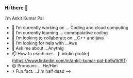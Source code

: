 ### Hi there 👋
I'm Ankit Kumar Pal

- 🔭 I’m currently working on ... Coding and cloud computing
- 🌱 I’m currently learning ... commpatative coding
- 👯 I’m looking to collaborate on ...C++ and java
- 🤔 I’m looking for help with ...Aws
- 💬 Ask me about ...Anythig
- 📫 How to reach me: ...[Linkdin profile] (https://www.linkedin.com/in/ankit-kumar-pal-bb9a1b191)
- 😄 Pronouns: ...He/Him
- ⚡ Fun fact: ...I'm half dead
-->

